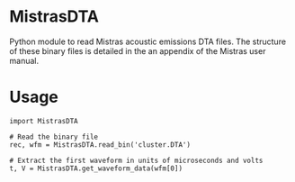 # MistrasDTA
Python module to read Mistras acoustic emissions DTA files. The structure of these binary files is detailed in the an appendix of the Mistras user manual. 

# Usage
```
import MistrasDTA

# Read the binary file
rec, wfm = MistrasDTA.read_bin('cluster.DTA')

# Extract the first waveform in units of microseconds and volts
t, V = MistrasDTA.get_waveform_data(wfm[0])
```
